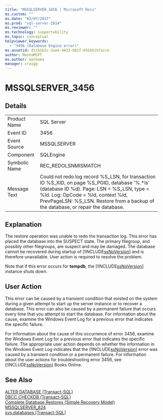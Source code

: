 ```yaml
---
title: "MSSQLSERVER_3456 | Microsoft Docs"
ms.custom: ""
ms.date: "03/07/2017"
ms.prod: "sql-server-2014"
ms.reviewer: ""
ms.technology: supportability
ms.topic: conceptual
helpviewer_keywords: 
  - "3456 (Database Engine error)"
ms.assetid: d11b2b2c-3ae4-4023-b82f-05b561bfacce
author: MashaMSFT
ms.author: mathoma
manager: craigg
---
```

# MSSQLSERVER_3456
    
## Details  
  
|||  
|-|-|  
|Product Name|SQL Server|  
|Event ID|3456|  
|Event Source|MSSQLSERVER|  
|Component|SQLEngine|  
|Symbolic Name|REC_REDOLSNMISMATCH|  
|Message Text|Could not redo log record %S_LSN, for transaction ID %S_XID, on page %S_PGID, database '%.*ls' (database ID %d). Page: LSN = %S_LSN, type = %ld. Log: OpCode = %ld, context %ld, PrevPageLSN: %S_LSN. Restore from a backup of the database, or repair the database.|  
  
## Explanation  
 The restore operation was unable to redo the transaction log. This error has placed the database into the SUSPECT state. The primary filegroup, and possibly other filegroups, are suspect and may be damaged. The database cannot be recovered during startup of [!INCLUDE[ssNoVersion](../../includes/ssnoversion-md.md)] and is therefore unavailable. User action is required to resolve the problem.  
  
 Note that if this error occurs for **tempdb**, the [!INCLUDE[ssNoVersion](../../includes/ssnoversion-md.md)] instance shuts down.  
  
## User Action  
 This error can be caused by a transient condition that existed on the system during a given attempt to start up the server instance or to recover a database. This error can also be caused by a permanent failure that occurs every time that you attempt to start the database. For information about the cause, examine the Windows Event Log for a previous error that indicates the specific failure.  
  
 For information about the cause of this occurrence of error 3456, examine the Windows Event Log for a previous error that indicates the specific failure. The appropriate user action depends on whether the information in the Windows Event Log indicates that the [!INCLUDE[ssNoVersion](../../includes/ssnoversion-md.md)] error was caused by a transient condition or a permanent failure. For information about the user actions for troubleshooting error 3456, see [!INCLUDE[ssNoVersion](../../includes/ssnoversion-md.md)] Books Online.  
  
## See Also  
 [ALTER DATABASE &#40;Transact-SQL&#41;](/sql/t-sql/statements/alter-database-transact-sql)   
 [DBCC CHECKDB &#40;Transact-SQL&#41;](/sql/t-sql/database-console-commands/dbcc-checkdb-transact-sql)   
 [Complete Database Restores &#40;Simple Recovery Model&#41;](../backup-restore/complete-database-restores-simple-recovery-model.md)   
 [MSSQLSERVER_824](mssqlserver-824-database-engine-error.md)   
 [sys.databases &#40;Transact-SQL&#41;](/sql/relational-databases/system-catalog-views/sys-databases-transact-sql)  
  
  
